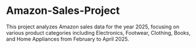 # Amazon-Sales-Project
This project analyzes Amazon sales data for the year 2025, focusing on various product categories including Electronics, Footwear, Clothing, Books, and Home Appliances from February to April 2025.
